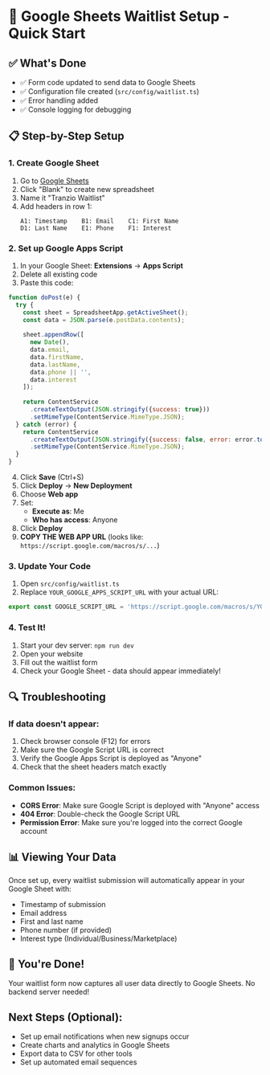 # 🚀 Google Sheets Waitlist Setup - Quick Start

## ✅ What's Done
- ✅ Form code updated to send data to Google Sheets
- ✅ Configuration file created (`src/config/waitlist.ts`)
- ✅ Error handling added
- ✅ Console logging for debugging

## 📋 Step-by-Step Setup

### 1. Create Google Sheet
1. Go to [Google Sheets](https://sheets.google.com)
2. Click "Blank" to create new spreadsheet
3. Name it "Tranzio Waitlist"
4. Add headers in row 1:
   ```
   A1: Timestamp    B1: Email    C1: First Name
   D1: Last Name    E1: Phone    F1: Interest
   ```

### 2. Set up Google Apps Script
1. In your Google Sheet: **Extensions** → **Apps Script**
2. Delete all existing code
3. Paste this code:
```javascript
function doPost(e) {
  try {
    const sheet = SpreadsheetApp.getActiveSheet();
    const data = JSON.parse(e.postData.contents);
    
    sheet.appendRow([
      new Date(),
      data.email,
      data.firstName,
      data.lastName,
      data.phone || '',
      data.interest
    ]);
    
    return ContentService
      .createTextOutput(JSON.stringify({success: true}))
      .setMimeType(ContentService.MimeType.JSON);
  } catch (error) {
    return ContentService
      .createTextOutput(JSON.stringify({success: false, error: error.toString()}))
      .setMimeType(ContentService.MimeType.JSON);
  }
}
```
4. Click **Save** (Ctrl+S)
5. Click **Deploy** → **New Deployment**
6. Choose **Web app**
7. Set:
   - **Execute as**: Me
   - **Who has access**: Anyone
8. Click **Deploy**
9. **COPY THE WEB APP URL** (looks like: `https://script.google.com/macros/s/...`)

### 3. Update Your Code
1. Open `src/config/waitlist.ts`
2. Replace `YOUR_GOOGLE_APPS_SCRIPT_URL` with your actual URL:
```typescript
export const GOOGLE_SCRIPT_URL = 'https://script.google.com/macros/s/YOUR_ACTUAL_URL/exec';
```

### 4. Test It!
1. Start your dev server: `npm run dev`
2. Open your website
3. Fill out the waitlist form
4. Check your Google Sheet - data should appear immediately!

## 🔍 Troubleshooting

### If data doesn't appear:
1. Check browser console (F12) for errors
2. Make sure the Google Script URL is correct
3. Verify the Google Apps Script is deployed as "Anyone"
4. Check that the sheet headers match exactly

### Common Issues:
- **CORS Error**: Make sure Google Script is deployed with "Anyone" access
- **404 Error**: Double-check the Google Script URL
- **Permission Error**: Make sure you're logged into the correct Google account

## 📊 Viewing Your Data

Once set up, every waitlist submission will automatically appear in your Google Sheet with:
- Timestamp of submission
- Email address
- First and last name
- Phone number (if provided)
- Interest type (Individual/Business/Marketplace)

## 🎉 You're Done!

Your waitlist form now captures all user data directly to Google Sheets. No backend server needed!

## Next Steps (Optional):
- Set up email notifications when new signups occur
- Create charts and analytics in Google Sheets
- Export data to CSV for other tools
- Set up automated email sequences
